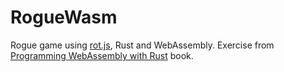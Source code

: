 # RogueWasm

Rogue game using [rot.js](http://ondras.github.io/rot.js/hp/), Rust and WebAssembly. Exercise from 
[Programming WebAssembly with Rust](https://pragprog.com/titles/khrust/programming-webassembly-with-rust/) book.